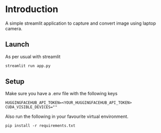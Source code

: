 # Introduction
A simple streamlit application to capture and convert image using laptop camera.

## Launch
As per usual with streamlit

```sh
streamlit run app.py
```


## Setup
Make sure you have a .env file with the following keys

```
HUGGINGFACEHUB_API_TOKEN=<YOUR_HUGGINGFACEHUB_API_TOKEN>
CUDA_VISIBLE_DEVICES=""
```
Also run the following in your favourite virtual environment.

```
pip install -r requirements.txt 
```
